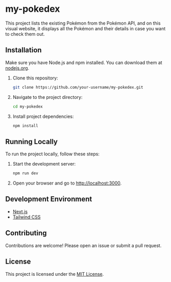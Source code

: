# my-pokedex
This project lists the existing Pokémon from the Pokémon API, and on this visual website, it displays all the Pokémon and their details in case you want to check them out.

## Installation
Make sure you have Node.js and npm installed. You can download them at [nodejs.org](https://nodejs.org/).
1. Clone this repository:
    ```bash
    git clone https://github.com/your-username/my-pokedex.git
    ```
2. Navigate to the project directory:
    ```bash
    cd my-pokedex
    ```
3. Install project dependencies:
    ```bash
    npm install
    ```
    
## Running Locally
To run the project locally, follow these steps:
1. Start the development server:
    ```bash
    npm run dev
    ```
2. Open your browser and go to [http://localhost:3000](http://localhost:3000).
## Development Environment
- [Next.js](https://nextjs.org/)
- [Tailwind CSS](https://tailwindcss.com/)
## Contributing
Contributions are welcome! Please open an issue or submit a pull request.
## License
This project is licensed under the [MIT License](LICENSE).

